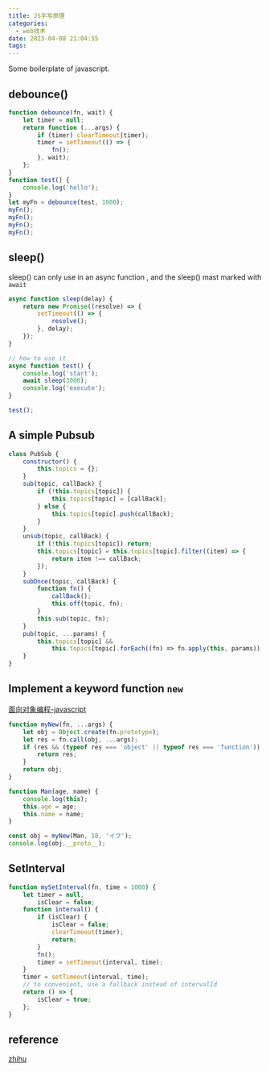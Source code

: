 ```yaml
---
title: JS手写原理
categories:
  - web技术
date: 2023-04-08 21:04:55
tags:
---
```


Some boilerplate of javascript.

## debounce()

```js
function debounce(fn, wait) {
	let timer = null;
	return function (...args) {
		if (timer) clearTimeout(timer);
		timer = setTimeout(() => {
			fn();
		}, wait);
	};
}
function test() {
	console.log('hello');
}
let myFn = debounce(test, 1000);
myFn();
myFn();
myFn();
myFn();
```

## sleep()

sleep() can only use in an async function , and the sleep() mast marked with `await`

```js
async function sleep(delay) {
	return new Promise((resolve) => {
		setTimeout(() => {
			resolve();
		}, delay);
	});
}

// how to use it
async function test() {
	console.log('start');
	await sleep(3000);
	console.log('execute');
}

test();
```

## A simple Pubsub

```js
class PubSub {
	constructor() {
		this.topics = {};
	}
	sub(topic, callBack) {
		if (!this.topics[topic]) {
			this.topics[topic] = [callBack];
		} else {
			this.topics[topic].push(callBack);
		}
	}
	unsub(topic, callBack) {
		if (!this.topics[topic]) return;
		this.topics[topic] = this.topics[topic].filter((item) => {
			return item !== callBack;
		});
	}
	subOnce(topic, callBack) {
		function fn() {
			callBack();
			this.off(topic, fn);
		}
		this.sub(topic, fn);
	}
	pub(topic, ...params) {
		this.topics[topic] &&
			this.topics[topic].forEach((fn) => fn.apply(this, params));
	}
}
```

## Implement a keyword function `new`

[面向对象编程-javascript](https://www.liaoxuefeng.com/wiki/1022910821149312/1023022126220448)

```js
function myNew(fn, ...args) {
	let obj = Object.create(fn.prototype);
	let res = fn.call(obj, ...args);
	if (res && (typeof res === 'object' || typeof res === 'function')) {
		return res;
	}
	return obj;
}

function Man(age, name) {
	console.log(this);
	this.age = age;
	this.name = name;
}

const obj = myNew(Man, 18, 'イフ');
console.log(obj.__proto__);
```

## SetInterval

```js
function mySetInterval(fn, time = 1000) {
	let timer = null,
		isClear = false;
	function interval() {
		if (isClear) {
			isClear = false;
			clearTimeout(timer);
			return;
		}
		fn();
		timer = setTimeout(interval, time);
	}
	timer = setTimeout(interval, time);
	// to convenient, use a fallback instead of intervalId
	return () => {
		isClear = true;
	};
}
```

## reference

[zhihu](https://zhuanlan.zhihu.com/p/462393494)
